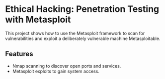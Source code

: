 # Ethical Hacking: Penetration Testing with Metasploit

This project shows how to use the Metasploit framework to scan for vulnerabilities and exploit a deliberately vulnerable machine Metasploitable.

## Features
- Nmap scanning to discover open ports and services.
- Metasploit exploits to gain system access.
